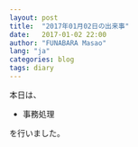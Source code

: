 ```yaml
---
layout: post
title:  "2017年01月02日の出来事"
date:   2017-01-02 22:00
author: "FUNABARA Masao"
lang: "ja"
categories: blog
tags: diary
---
```


本日は、

* 事務処理

を行いました。
